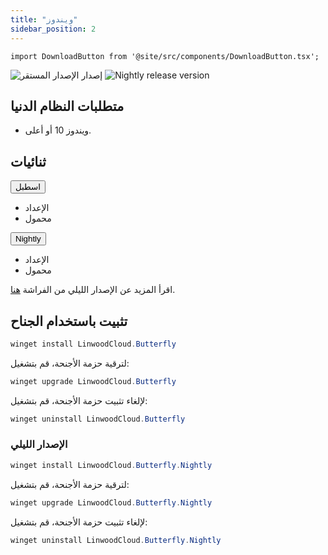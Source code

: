 ```yaml
---
title: "ويندوز"
sidebar_position: 2
---
```


```mdx-code-block
import DownloadButton from '@site/src/components/DownloadButton.tsx';
```

![إصدار الإصدار المستقر](https://img.shields.io/badge/dynamic/yaml?color=c4840d&label=Stable&query=%24.version&url=https%3A%2F%2Fraw.githubusercontent.com%2FLinwoodDev%2Fbutterfly%2Fstable%2Fapp%2Fpubspec.yaml&style=for-the-badge) ![Nightly release version](https://img.shields.io/badge/dynamic/yaml?color=f7d28c&label=Nightly&query=%24.version&url=https%3A%2F%2Fraw.githubusercontent.com%2FLinwoodDev%2Fbutterfly%2Fnightly%2Fapp%2Fpubspec.yaml&style=for-the-badge)

## متطلبات النظام الدنيا

* ويندوز 10 أو أعلى.

## ثنائيات

<div className="row margin-bottom--lg padding--sm">
<div className="dropdown dropdown--hoverable margin--sm">
  <button className="button button--outline button--info button--lg">اسطبل</button>
  <ul className="dropdown__menu">
    <li>
      <DownloadButton after="/downloads/post-windows" className="dropdown__link" href="https://github.com/LinwoodDev/butterfly/releases/download/stable/linwood-butterfly-windows-setup.exe">
        الإعداد
      </DownloadButton>
    </li>
    <li>
      <DownloadButton after="/downloads/post-windows" className="dropdown__link" href="https://github.com/LinwoodDev/butterfly/releases/download/stable/linwood-butterfly-windows.zip">
        محمول
      </DownloadButton>
    </li>
  </ul>
</div>
<div className="dropdown dropdown--hoverable margin--sm">
  <button className="button button--outline button--danger button--lg">Nightly</button>
  <ul className="dropdown__menu">
    <li>
      <DownloadButton after="/downloads/post-windows" className="dropdown__link" href="https://github.com/LinwoodDev/butterfly/releases/download/nightly/linwood-butterfly-windows-setup.exe">
        الإعداد
      </DownloadButton>
    </li>
    <li>
      <DownloadButton after="/downloads/post-windows" className="dropdown__link" href="https://github.com/LinwoodDev/butterfly/releases/download/nightly/linwood-butterfly-windows.zip">
        محمول
      </DownloadButton>
    </li>
  </ul>
</div>
</div>

اقرأ المزيد عن الإصدار الليلي من الفراشة [هنا](/nightly).

## تثبيت باستخدام الجناح

```powershell
winget install LinwoodCloud.Butterfly
```

لترقية حزمة الأجنحة، قم بتشغيل:

```powershell
winget upgrade LinwoodCloud.Butterfly
```

لإلغاء تثبيت حزمة الأجنحة، قم بتشغيل:

```powershell
winget uninstall LinwoodCloud.Butterfly
```

### الإصدار الليلي

```powershell
winget install LinwoodCloud.Butterfly.Nightly
```

لترقية حزمة الأجنحة، قم بتشغيل:

```powershell
winget upgrade LinwoodCloud.Butterfly.Nightly
```

لإلغاء تثبيت حزمة الأجنحة، قم بتشغيل:

```powershell
winget uninstall LinwoodCloud.Butterfly.Nightly
```
